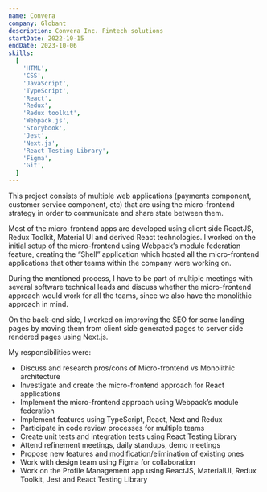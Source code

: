 ```yaml
---
name: Convera
company: Globant
description: Convera Inc. Fintech solutions
startDate: 2022-10-15
endDate: 2023-10-06
skills:
  [
    'HTML',
    'CSS',
    'JavaScript',
    'TypeScript',
    'React',
    'Redux',
    'Redux toolkit',
    'Webpack.js',
    'Storybook',
    'Jest',
    'Next.js',
    'React Testing Library',
    'Figma',
    'Git',
  ]
---
```


This project consists of multiple web applications (payments component, customer service component, etc) that are using the micro-frontend strategy in order to communicate and share state between them.

Most of the micro-frontend apps are developed using client side ReactJS, Redux Toolkit, Material UI and derived React technologies.
I worked on the initial setup of the micro-frontend using Webpack’s module federation feature, creating the “Shell” application which hosted all the micro-frontend applications that other teams within the company were working on.

During the mentioned process, I have to be part of multiple meetings with several software technical leads and discuss whether the micro-frontend approach would work for all the teams, since we also have the monolithic approach in mind.

On the back-end side, I worked on improving the SEO for some landing pages by moving them from client side generated pages to server side rendered pages using Next.js.

My responsibilities were:

* Discuss and research pros/cons of Micro-frontend vs Monolithic architecture
* Investigate and create the micro-frontend approach for React applications
* Implement the micro-frontend approach using Webpack’s module federation
* Implement features using TypeScript, React, Next and Redux
* Participate in code review processes for multiple teams
* Create unit tests and integration tests using React Testing Library
* Attend refinement meetings, daily standups, demo meetings
* Propose new features and modification/elimination of existing ones
* Work with design team using Figma for collaboration
* Work on the Profile Management app using ReactJS, MaterialUI, Redux Toolkit, Jest and React
Testing Library
